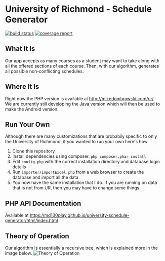 # University of Richmond - Schedule Generator

[![build status](http://git.home.mikedombrowski.com/mdombrowski/university-schedule-generator/badges/master/build.svg)](http://git.home.mikedombrowski.com/mdombrowski/university-schedule-generator/commits/master)
[![coverage report](http://git.home.mikedombrowski.com/mdombrowski/university-schedule-generator/badges/master/coverage.svg)](http://git.home.mikedombrowski.com/mdombrowski/university-schedule-generator/commits/master)



## What It Is
Our app accepts as many courses as a student may want to take along with all the offered sections of each course.  Then, with
our algorithm, generates all possible non-conflicting schedules.

## Where It Is
Right now the PHP version is available at http://mikedombrowski.com/ur/.
We are currently still developing the Java version which will then be used to make the Android version.

## Run Your Own
Although there are many customizations that are probabily specific to only the University of Richmond, if you wanted to run your own here's how.
1. Clone this repository
2. Install dependencies using composer. `php composer.phar install`
3. Edit `config.php` with the correct installation directory and database login details
4. Run `importer/importExcel.php` from a web browser to create the database and import all the data
5. You now have the same installation that I do. If you are running on data that is not from UR, then you may have to change some things.

## PHP API Documentation
Available at https://md100play.github.io/university-schedule-generator/html/index.html

## Theory of Operation
Our algorithm is essentially a recursive tree, which is explained more in the image below.
![Theory of Operation](http://mikedombrowski.com/wp-content/uploads/2015/10/illustration.png)
